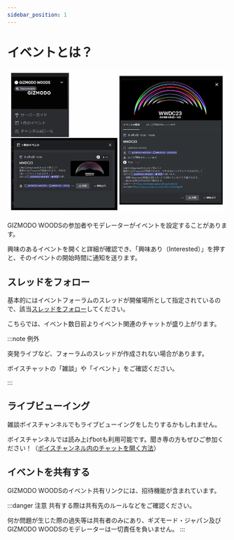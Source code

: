 ```yaml
---
sidebar_position: 1
---
```


# イベントとは？

![イベント](./img/event.webp)

GIZMODO WOODSの参加者やモデレーターがイベントを設定することがあります。

興味のあるイベントを開くと詳細が確認でき、「興味あり（Interested）」を押すと、そのイベントの開始時間に通知を送ります。

## スレッドをフォロー

基本的にはイベントフォーラムのスレッドが開催場所として指定されているので、該当[スレッドをフォロー](/docs/tutorial-forum/forum-follow.md)してください。

こちらでは、イベント数日前よりイベント関連のチャットが盛り上がります。

:::note 例外

突発ライブなど、フォーラムのスレッドが作成されない場合があります。

ボイスチャットの「雑談」や「イベント」をご確認ください。

:::

## ライブビューイング

雑談ボイスチャンネルでもライブビューイングをしたりするかもしれません。

ボイスチャンネルでは読み上げbotも利用可能です。聞き専の方もぜひご参加ください！（[ボイスチャンネル内のチャットを開く方法](/docs/tutorial-voice-ch/voicechat-text.md)）

## イベントを共有する

GIZMODO WOODSのイベント共有リンクには、招待機能が含まれています。

:::danger 注意
共有する際は共有先のルールなどをご確認ください。

何か問題が生じた際の過失等は共有者のみにあり、ギズモード・ジャパン及びGIZMODO WOODSのモデレーターは一切責任を負いません。
:::
